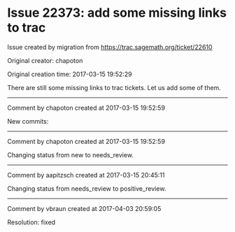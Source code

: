 # Issue 22373: add some missing links to trac

Issue created by migration from https://trac.sagemath.org/ticket/22610

Original creator: chapoton

Original creation time: 2017-03-15 19:52:29

There are still some missing links to trac tickets. Let us add some of them.


---

Comment by chapoton created at 2017-03-15 19:52:59

New commits:


---

Comment by chapoton created at 2017-03-15 19:52:59

Changing status from new to needs_review.


---

Comment by aapitzsch created at 2017-03-15 20:45:11

Changing status from needs_review to positive_review.


---

Comment by vbraun created at 2017-04-03 20:59:05

Resolution: fixed

